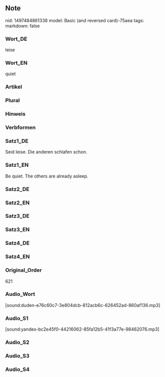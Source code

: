 ## Note
nid: 1497484861338
model: Basic (and reversed card)-75aea
tags: 
markdown: false

### Wort_DE
leise

### Wort_EN
quiet

### Artikel


### Plural


### Hinweis


### Verbformen


### Satz1_DE
Seid leise. Die anderen schlafen schon.

### Satz1_EN
Be quiet. The others are already asleep.

### Satz2_DE


### Satz2_EN


### Satz3_DE


### Satz3_EN


### Satz4_DE


### Satz4_EN


### Original_Order
621

### Audio_Wort
[sound:duden-e76c60c7-3e804dcb-812acb6c-626452ad-860af136.mp3]

### Audio_S1
[sound:yandex-bc2e45f0-44216062-85fa12b5-41f3a77e-98462076.mp3]

### Audio_S2


### Audio_S3


### Audio_S4

